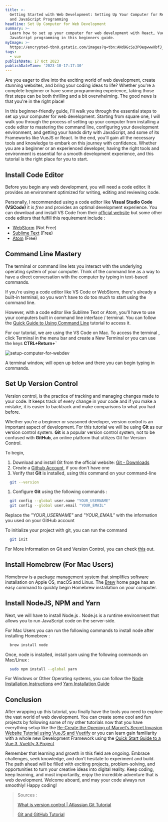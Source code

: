 ```yaml
---
title: >-
  Getting Started with Web Development: Setting Up Your Computer for React, Vue,
  and JavaScript Programming
headline: Set Up Computer for Web Development
summary: >-
  Learn how to set up your computer for web development with React, Vue, and
  JavaScript programming in this beginners guide.
myImage: >-
  https://encrypted-tbn0.gstatic.com/images?q=tbn:ANd9GcSs3POeqwwwXbfJ_7hEDQGlKUxD_tc_B3jxNT2azHjjuFaw1GCP0usidCJkmFeZIVvHDX8&usqp=CAU
tags:
  - vue
publishDate: 17 Oct 2023
publishDateTime: '2023-10-17:17:30'
---
```


Are you eager to dive into the exciting world of web development, create stunning websites, and bring your coding ideas to life? Whether you're a complete beginner or have some programming experience, taking those first steps can be both thrilling and a bit overwhelming. The good news is that you're in the right place!

In this beginner-friendly guide, I'll walk you through the essential steps to set up your computer for web development. Starting from square one, I will walk you through the process of setting up your computer from installing a code editor to mastering the command line, configuring your development environment, and getting your hands dirty with JavaScript, and some of its Frameworks like VueJS or React. In the end, you'll gain all the necessary tools and knowledge to embark on this journey with confidence. Whether you are a beginner or an experienced developer, having the right tools and environment is essential for a smooth development experience, and this tutorial is the right place for you to start.

## Install Code Editor

Before you begin any web development, you will need a code editor. It provides an environment optimized for writing, editing and reviewing code.

Personally, I recommended using a code editor like **Visual Studio Code (VSCode)** it is _free_ and provides an optimal development experience. You can download and install VS Code from their [official website](https://code.visualstudio.com) but some other code editors that fulfill this requirement include :

- [WebStorm](https://www.jetbrains.com/webstorm/) (Not Free)
- [Sublime Text](https://www.sublimetext.com) (Free)
- [Atom](https://atom-editor.cc) (Free)

## Command Line Mastery

The terminal or command line lets you interact with the underlying operating system of your computer. Think of the command line as a way to have a direct conversation with the computer by typing in text-based commands.

If you're using a code editor like VS Code or WebStorm, there's already a built-in terminal, so you won't have to do too much to start using the command line.

However, with a code editor like Sublime Text or Atom, you'll have to use your computers built in command line interface / terminal. You can follow the [Quick Guide to Using Command Line](https://towardsdatascience.com/a-quick-guide-to-using-command-line-terminal-96815b97b955) tutorial to access it.

For our tutorial, we are using the VS Code on Mac. To access the terminal , click Terminal in the menu bar and create a New Terminal or you can use the keys **CTRL+Return+`**

![setup-computer-for-webdev](https://i.imgur.com/3kyXR4f.png)

A terminal window, will open up below and there you can begin typing in commands.

## Set Up Version Control

Version control, is the practice of tracking and managing changes made to your code. It keeps track of every change in your code and if you make a mistake, it is easier to backtrack and make comparisons to what you had before.

Whether you're a beginner or seasoned developer, version control is an important aspect of development. For this tutorial we will be using **Git** as our version control system. **Git** is a popular version control system, not to be confused with **GitHub**, an online platform that utilizes Git for Version Control.

To begin,

1. Download and install Git from the official website: [Git - Downloads](https://git-scm.com/downloads)
2. Create a [Github Account](https://docs.github.com/en/get-started/onboarding/getting-started-with-your-github-account), if you don't have one
3. Verify that **Git** is installed, using this command on your command-line

```bash
  git --version
```

1. Configure **Git** using the following commands :

```bash
  git config --global user.name "YOUR_USERNAME"
  git config --global user.email "YOUR_EMAIL"
```

Replace the _"YOUR_USERNAME"_ and _"YOUR_EMAIL"_ with the information you used on your GitHub account

To initialize your project with git, you can run the command

```bash
  git init
```

For More Information on Git and Version Control, you can check [this](https://www.freecodecamp.org/news/git-and-github-for-beginners/) out.

## Install Homebrew (For Mac Users)

Homebrew is a package management system that simplifies software installation on Apple OS, macOS and Linux. The [Brew](https://brew.sh) home page has an easy command to quickly begin Homebrew installation on your computer.

## Install NodeJS, NPM and Yarn

Next, we will have to install Node.js . Node.js is a runtime environment that allows you to run JavaScript code on the server-side.

For Mac Users you can run the following commands to install node after installing Homebrew :

```bash
  brew install node
```

Once, node is installed, install yarn using the following commands on Mac/Linux :

```bash
  sudo npm install --global yarn
```

For Windows or Other Operating systems, you can follow the [Node Installation Instructions](https://docs.npmjs.com/downloading-and-installing-node-js-and-npm) and [Yarn Installation Guide](https://classic.yarnpkg.com/lang/en/docs/install/#windows-stable)

## Conclusion

After wrapping up this tutorial, you finally have the tools you need to explore the vast world of web development. You can create some cool and fun projects by following some of my other tutorials now that you have everything setup like the [Re-Create the Opening of Marvel's Secret Invasion Website Tutorial using VueJS and Vuetify](/blog/recreate-secret-invasion-website) or you can learn gain familiarity with a whole new Development Framework using the [Quick Start Guide to a Vue 3, Vuetify 3 Project](/blog/start-vue-project-with-shortcuts.md)

Remember that learning and growth in this field are ongoing. Embrace challenges, seek knowledge, and don't hesitate to experiment and build. The path ahead will be filled with exciting projects, problem-solving, and opportunities to turn your creative ideas into digital reality. Keep coding, keep learning, and most importantly, enjoy the incredible adventure that is web development. Welcome aboard, and may your code always run smoothly! Happy coding!

> Sources :
>
> [What is version control | Atlassian Git Tutorial](https://www.atlassian.com/git/tutorials/what-is-version-control)
>
> [Git and GitHub Tutorial](https://www.freecodecamp.org/news/git-and-github-for-beginners/)
